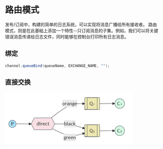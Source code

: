 # 路由模式
发布/订阅中，构建的简单的日志系统，可以实现将消息广播给所有接收者。
路由模式，则是在此基础上添加一个特性--只订阅消息的子集。例如，我们可以将关键错误消息传递给日志文件，同时能够在控制台打印所有日志消息。
## 绑定

```java
channel.queueBind(queueName, EXCHANGE_NAME, "");
```

## 直接交换


![alt text](./images/image.png)
